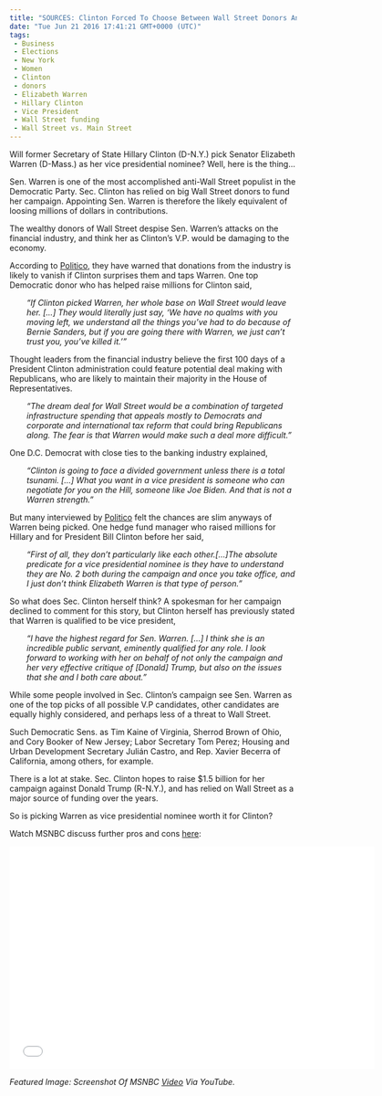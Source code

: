 ```yaml
---
title: "SOURCES: Clinton Forced To Choose Between Wall Street Donors And Elizabeth Warren"
date: "Tue Jun 21 2016 17:41:21 GMT+0000 (UTC)"
tags: 
 - Business
 - Elections
 - New York
 - Women
 - Clinton
 - donors
 - Elizabeth Warren
 - Hillary Clinton
 - Vice President
 - Wall Street funding
 - Wall Street vs. Main Street
---
```

<p><!-- Quick Adsense WordPress Plugin: http://quicksense.net/ --></p><p>Will former Secretary of State Hillary Clinton (D-N.Y.) pick Senator Elizabeth Warren (D-Mass.) as her vice presidential nominee? Well, here is the thing&#x2026;</p><p>Sen. Warren is one of the most accomplished anti-Wall Street populist in the Democratic Party. Sec. Clinton has relied on big Wall Street donors to fund her campaign. Appointing Sen. Warren is therefore the likely equivalent of loosing millions of dollars in contributions.</p><p>The wealthy donors of Wall Street despise Sen. Warren&#x2019;s attacks on the financial industry, and think her as Clinton&#x2019;s&#xA0;V.P. would be damaging to the economy.</p><p>According to <a href="http://www.politico.com/story/2016/06/elizabeth-warren-wall-street-vice-president-224489" onclick="__gaTracker(&apos;send&apos;, &apos;event&apos;, &apos;outbound-article&apos;, &apos;http://www.politico.com/story/2016/06/elizabeth-warren-wall-street-vice-president-224489&apos;, &apos;Politico&apos;);">Politico</a>, they have warned that donations from the industry is likely to vanish if Clinton surprises them and taps Warren. One top Democratic donor who has helped raise millions for Clinton said,</p><p style="padding-left: 30px;"><em>&#x201C;If Clinton picked Warren, her whole base on Wall Street would leave her. [&#x2026;] They would literally just say, &#x2018;We have no qualms with you moving left, we understand all the things you&#x2019;ve had to do because of Bernie Sanders, but if you are going there with Warren, we just can&#x2019;t trust you, you&#x2019;ve killed it.&#x2019;&#x201D;</em></p><p>Thought leaders from the financial industry believe the first 100 days of a President Clinton administration could feature potential deal making with Republicans, who are likely to maintain their majority in the House of Representatives.</p><p style="padding-left: 30px;"><em>&#x201C;The dream deal for Wall Street would be a combination of targeted infrastructure spending that appeals mostly to Democrats and corporate and international tax reform that could bring Republicans along. The fear is that Warren would make such a deal more difficult.&#x201D;</em></p><p>One D.C. Democrat with close ties to the banking industry explained,</p><p style="padding-left: 30px;"><em>&#x201C;Clinton is going to face a divided government unless there is a total tsunami. [&#x2026;] What you want in a vice president is someone who can negotiate for you on the Hill, someone like Joe Biden. And that is not a Warren strength.&#x201D;</em></p><p>But many interviewed by <a href="http://www.politico.com/story/2016/06/elizabeth-warren-wall-street-vice-president-224489" onclick="__gaTracker(&apos;send&apos;, &apos;event&apos;, &apos;outbound-article&apos;, &apos;http://www.politico.com/story/2016/06/elizabeth-warren-wall-street-vice-president-224489&apos;, &apos;Politico&apos;);">Politico</a> felt the chances are slim anyways of Warren being picked. One hedge fund manager who raised millions for Hillary and for President Bill Clinton before her said,</p><p style="padding-left: 30px;"><em>&#x201C;First of all, they don&#x2019;t particularly like each other.[&#x2026;]The absolute predicate for a vice presidential nominee is they have to understand they are No. 2 both during the campaign and once you take office, and I just don&#x2019;t think Elizabeth Warren is that type of person.&#x201D;</em></p><p>So what does Sec. Clinton herself think? A spokesman for her campaign declined to comment for this story, but Clinton herself has previously stated that Warren is qualified to be vice president,</p><p style="padding-left: 30px;"><em>&#x201C;I have the highest regard for Sen. Warren. [&#x2026;] I think she is an incredible public servant, eminently qualified for any role. I look forward to working with her on behalf of not only the campaign and her very effective critique of [Donald] Trump, but also on the issues that she and I both care about.&#x201D;</em></p><p>While some people involved in Sec. Clinton&#x2019;s campaign see Sen. Warren as one of the top picks of all&#xA0;possible V.P candidates, other candidates are equally highly considered, and perhaps less of a threat to Wall Street.</p><p><!-- Quick Adsense WordPress Plugin: http://quicksense.net/ --></p><p>Such Democratic Sens. as Tim Kaine of Virginia, Sherrod Brown of Ohio, and Cory Booker of New Jersey; Labor Secretary Tom Perez; Housing and Urban Development Secretary Juli&#xE1;n Castro, and Rep. Xavier Becerra of California, among others, for example.</p><p>There is a lot at stake. Sec. Clinton hopes to raise $1.5 billion for her campaign against Donald Trump (R-N.Y.), and has relied on Wall Street as a major source of funding over the years.</p><p>So is picking Warren as vice presidential nominee worth it for Clinton?</p><p>Watch MSNBC discuss further pros and cons <a href="https://www.youtube.com/watch?v=MiPJlIslHmY" onclick="__gaTracker(&apos;send&apos;, &apos;event&apos;, &apos;outbound-article&apos;, &apos;https://www.youtube.com/watch?v=MiPJlIslHmY&apos;, &apos;here&apos;);">here</a>:</p><p><span class="embed-youtube" style="text-align:center; display: block;"><iframe class="youtube-player" type="text/html" width="640" height="390" src="//www.youtube.com/embed/MiPJlIslHmY?version=3&amp;rel=1&amp;fs=1&amp;autohide=2&amp;showsearch=0&amp;showinfo=1&amp;iv_load_policy=1&amp;wmode=transparent" allowfullscreen="true" style="border:0;"></iframe></span></p><p><em>Featured Image: Screenshot Of MSNBC&#xA0;<a href="http://Featured image from video. https://www.youtube.com/watch?v=Br6lHdTyblY" onclick="__gaTracker(&apos;send&apos;, &apos;event&apos;, &apos;outbound-article&apos;, &apos;http://Featured image from video. https://www.youtube.com/watch?v=Br6lHdTyblY&apos;, &apos;Video&apos;);">Video</a>&#xA0;Via YouTube.</em></p><div style="font-size:0px;height:0px;line-height:0px;margin:0;padding:0;clear:both"></div>